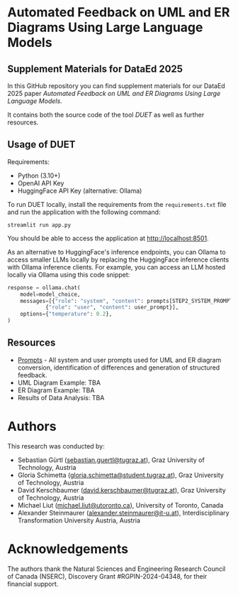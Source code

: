 # Automated Feedback on UML and ER Diagrams Using Large Language Models

## Supplement Materials for DataEd 2025

In this GitHub repository you can find supplement materials for our DataEd 2025 paper *Automated Feedback on UML and ER Diagrams Using Large Language Models*.

It contains both the source code of the tool *DUET* as well as further resources.

## Usage of DUET

Requirements:
* Python (3.10+)
* OpenAI API Key
* HuggingFace API Key (alternative: Ollama)

To run DUET locally, install the requirements from the `requirements.txt` file and run the application with the following command:
```
streamlit run app.py
```

You should be able to access the application at [http://localhost:8501](http://localhost:8501).

As an alternative to HuggingFace's inference endpoints, you can Ollama to access smaller LLMs locally by replacing the HuggingFace inference clients with Ollama inference clients. For example, you can access an LLM hosted locally via Ollama using this code snippet:
```python
response = ollama.chat(
    model=model_choice,
    messages=[{"role": "system", "content": prompts[STEP2_SYSTEM_PROMPT]},
            {"role": "user", "content": user_prompt}],
    options={"temperature": 0.2},
)
```

## Resources

* [Prompts](resources/PROMPTS.md) - All system and user prompts used for UML and ER diagram conversion, identification of differences and generation of structured feedback.
* UML Diagram Example: TBA
* ER Diagram Example: TBA
* Results of Data Analysis: TBA

# Authors

This research was conducted by:
* Sebastian Gürtl (sebastian.guertl@tugraz.at), Graz University of Technology, Austria
* Gloria Schimetta (gloria.schimetta@student.tugraz.at), Graz University of Technology, Austria
* David Kerschbaumer (david.kerschbaumer@tugraz.at), Graz University of Technology, Austria
* Michael Liut (michael.liut@utoronto.ca), University of Toronto, Canada
* Alexander Steinmaurer (alexander.steinmaurer@it-u.at), Interdisciplinary Transformation University Austria, Austria

# Acknowledgements
The authors thank the Natural Sciences and Engineering Research Council of Canada (NSERC), Discovery Grant #RGPIN-2024-04348, for their financial support.

